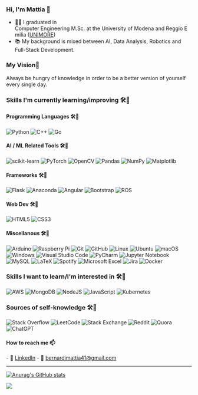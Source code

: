  ### Hi, I'm Mattia 👋 

 - 👨‍🎓 I graduated in Computer Engineering M.Sc. at the University of Modena and Reggio Emilia ([UNIMORE](https://international.unimore.it/)) 
 - 📚 My background is mixed between AI, Data Analysis, Robotics and Full-Stack Development.
  
  ### My Vision🌄 
  Always be hungry of knowledge in order to be a better version of yourself every single day. 
  
 ### Skills I'm currently learning/improving 🛠🧰 
 #### Programming Languages 🛠🧰
 ![Python](https://img.shields.io/badge/python-3670A0?style=for-the-badge&logo=python&logoColor=ffdd54)
 ![C++](https://img.shields.io/badge/C++-%2300599C.svg?style=for-the-badge&logo=c%2B%2B&logoColor=white) ![Go](https://img.shields.io/badge/go-%2300ADD8.svg?style=for-the-badge&logo=go&logoColor=white)
 #### AI / ML Related Tools 🛠🧰
 ![scikit-learn](https://img.shields.io/badge/scikit--learn-%23F7931E.svg?style=for-the-badge&logo=scikit-learn&logoColor=white) 
 ![PyTorch](https://img.shields.io/badge/PyTorch-%23EE4C2C.svg?style=for-the-badge&logo=PyTorch&logoColor=white) 
 ![OpenCV](https://img.shields.io/badge/opencv-%23white.svg?style=for-the-badge&logo=opencv&logoColor=white) 
 ![Pandas](https://img.shields.io/badge/pandas-%23150458.svg?style=for-the-badge&logo=pandas&logoColor=white) 
 ![NumPy](https://img.shields.io/badge/numpy-%23013243.svg?style=for-the-badge&logo=numpy&logoColor=white) 
 ![Matplotlib](https://img.shields.io/badge/Matplotlib-%23ffffff.svg?style=for-the-badge&logo=Matplotlib&logoColor=black) 
 
 #### Frameworks 🛠🧰
 ![Flask](https://img.shields.io/badge/flask-%23000.svg?style=for-the-badge&logo=flask&logoColor=white)
 ![Anaconda](https://img.shields.io/badge/Anaconda-%2344A833.svg?style=for-the-badge&logo=anaconda&logoColor=white) 
 ![Angular](https://img.shields.io/badge/angular-%23DD0031.svg?style=for-the-badge&logo=angular&logoColor=white)
 ![Bootstrap](https://img.shields.io/badge/bootstrap-%23563D7C.svg?style=for-the-badge&logo=bootstrap&logoColor=white)
 ![ROS](https://img.shields.io/badge/ros-%230A0FF9.svg?style=for-the-badge&logo=ros&logoColor=white)
  
 #### Web Dev 🛠🧰
 ![HTML5](https://img.shields.io/badge/html5-%23E34F26.svg?style=for-the-badge&logo=html5&logoColor=white) ![CSS3](https://img.shields.io/badge/css3-%231572B6.svg?style=for-the-badge&logo=css3&logoColor=white) 
  
  #### Miscellanous 🛠🧰
  ![Arduino](https://img.shields.io/badge/-Arduino-00979D?style=for-the-badge&logo=Arduino&logoColor=white) ![Raspberry Pi](https://img.shields.io/badge/-RaspberryPi-C51A4A?style=for-the-badge&logo=Raspberry-Pi) 
  ![Git](https://img.shields.io/badge/git-%23F05033.svg?style=for-the-badge&logo=git&logoColor=white) ![GitHub](https://img.shields.io/badge/github-%23121011.svg?style=for-the-badge&logo=github&logoColor=white) 
  ![Linux](https://img.shields.io/badge/Linux-FCC624?style=for-the-badge&logo=linux&logoColor=black) ![Ubuntu](https://img.shields.io/badge/Ubuntu-E95420?style=for-the-badge&logo=ubuntu&logoColor=white) ![macOS](https://img.shields.io/badge/mac%20os-000000?style=for-the-badge&logo=macos&logoColor=F0F0F0) ![Windows](https://img.shields.io/badge/Windows-0078D6?style=for-the-badge&logo=windows&logoColor=white) 
  ![Visual Studio Code](https://img.shields.io/badge/Visual%20Studio%20Code-0078d7.svg?style=for-the-badge&logo=visual-studio-code&logoColor=white) ![PyCharm](https://img.shields.io/badge/pycharm-143?style=for-the-badge&logo=pycharm&logoColor=black&color=black&labelColor=green) ![Jupyter Notebook](https://img.shields.io/badge/jupyter-%23FA0F00.svg?style=for-the-badge&logo=jupyter&logoColor=white) ![MySQL](https://img.shields.io/badge/mysql-%2300f.svg?style=for-the-badge&logo=mysql&logoColor=white) ![LaTeX](https://img.shields.io/badge/latex-%23008080.svg?style=for-the-badge&logo=latex&logoColor=white) ![Spotify](https://img.shields.io/badge/Spotify-1ED760?style=for-the-badge&logo=spotify&logoColor=white) ![Microsoft Excel](https://img.shields.io/badge/Microsoft_Excel-217346?style=for-the-badge&logo=microsoft-excel&logoColor=white) ![Jira](https://img.shields.io/badge/jira-%230A0FFF.svg?style=for-the-badge&logo=jira&logoColor=white) ![Docker](https://img.shields.io/badge/docker-%230db7ed.svg?style=for-the-badge&logo=docker&logoColor=white)
 
  ### Skills I want to learn/I'm interested in 🛠🧰
  ![AWS](https://img.shields.io/badge/AWS-%23FF9900.svg?style=for-the-badge&logo=amazon-aws&logoColor=white) ![MongoDB](https://img.shields.io/badge/MongoDB-%234ea94b.svg?style=for-the-badge&logo=mongodb&logoColor=white) ![NodeJS](https://img.shields.io/badge/node.js-6DA55F?style=for-the-badge&logo=node.js&logoColor=white) ![JavaScript](https://img.shields.io/badge/javascript-%23323330.svg?style=for-the-badge&logo=javascript&logoColor=%23F7DF1E) ![Kubernetes](https://img.shields.io/badge/kubernetes-%23326ce5.svg?style=for-the-badge&logo=kubernetes&logoColor=white)
 
  ### Sources of self-knowledge 🛠🧰
  ![Stack Overflow](https://img.shields.io/badge/-Stackoverflow-FE7A16?style=for-the-badge&logo=stack-overflow&logoColor=white) ![LeetCode](https://img.shields.io/badge/LeetCode-000000?style=for-the-badge&logo=LeetCode&logoColor=#d16c06) ![Stack Exchange](https://img.shields.io/badge/StackExchange-%23ffffff.svg?style=for-the-badge&logo=StackExchange&logoColor=black) ![Reddit](https://img.shields.io/badge/Reddit-%23FF4500.svg?style=for-the-badge&logo=Reddit&logoColor=white) ![Quora](https://img.shields.io/badge/Quora-%23B92B27.svg?style=for-the-badge&logo=Quora&logoColor=white) ![ChatGPT](https://img.shields.io/badge/ChatGPT-00979D?style=for-the-badge)
  
 #### How to reach me 📫 
 - 👥 [LinkedIn](https://www.linkedin.com/in/mattia-bernardi-719a29137/)
 - 📧 bernardimattia41@gmail.com 
  
 --- 
  
  
 [![Anurag's GitHub stats](https://github-readme-stats-git-masterrstaa-rickstaa.vercel.app/api?username=brunzibeer&count_private=true&hide=issues,contribs&show_icons=true&theme=github_dark)](https://github.com/anuraghazra/github-readme-stats) 
  
 ![](https://komarev.com/ghpvc/?username=brunzibeer&color=blue)
